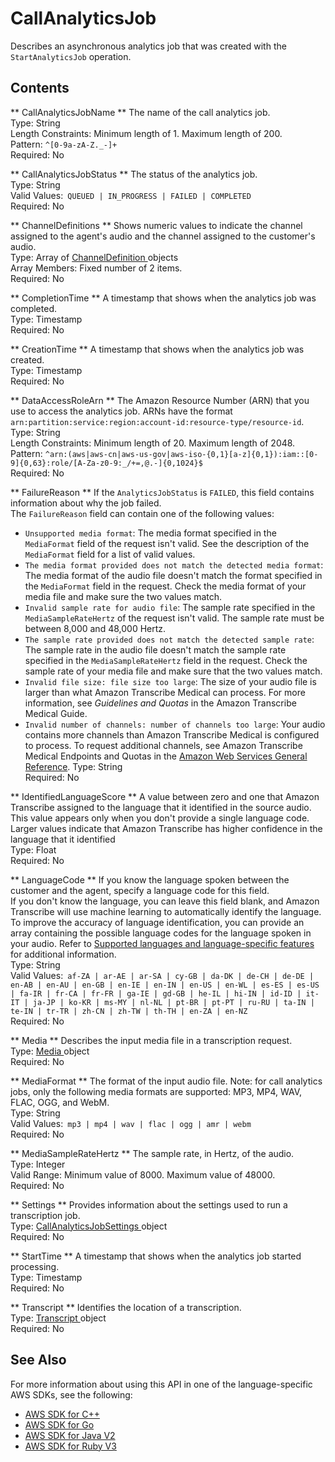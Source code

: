 # CallAnalyticsJob<a name="API_CallAnalyticsJob"></a>

Describes an asynchronous analytics job that was created with the `StartAnalyticsJob` operation\.

## Contents<a name="API_CallAnalyticsJob_Contents"></a>

 ** CallAnalyticsJobName **   <a name="transcribe-Type-CallAnalyticsJob-CallAnalyticsJobName"></a>
The name of the call analytics job\.  
Type: String  
Length Constraints: Minimum length of 1\. Maximum length of 200\.  
Pattern: `^[0-9a-zA-Z._-]+`   
Required: No

 ** CallAnalyticsJobStatus **   <a name="transcribe-Type-CallAnalyticsJob-CallAnalyticsJobStatus"></a>
The status of the analytics job\.  
Type: String  
Valid Values:` QUEUED | IN_PROGRESS | FAILED | COMPLETED`   
Required: No

 ** ChannelDefinitions **   <a name="transcribe-Type-CallAnalyticsJob-ChannelDefinitions"></a>
Shows numeric values to indicate the channel assigned to the agent's audio and the channel assigned to the customer's audio\.   
Type: Array of [ ChannelDefinition ](API_ChannelDefinition.md) objects  
Array Members: Fixed number of 2 items\.  
Required: No

 ** CompletionTime **   <a name="transcribe-Type-CallAnalyticsJob-CompletionTime"></a>
A timestamp that shows when the analytics job was completed\.  
Type: Timestamp  
Required: No

 ** CreationTime **   <a name="transcribe-Type-CallAnalyticsJob-CreationTime"></a>
A timestamp that shows when the analytics job was created\.  
Type: Timestamp  
Required: No

 ** DataAccessRoleArn **   <a name="transcribe-Type-CallAnalyticsJob-DataAccessRoleArn"></a>
The Amazon Resource Number \(ARN\) that you use to access the analytics job\. ARNs have the format `arn:partition:service:region:account-id:resource-type/resource-id`\.  
Type: String  
Length Constraints: Minimum length of 20\. Maximum length of 2048\.  
Pattern: `^arn:(aws|aws-cn|aws-us-gov|aws-iso-{0,1}[a-z]{0,1}):iam::[0-9]{0,63}:role/[A-Za-z0-9:_/+=,@.-]{0,1024}$`   
Required: No

 ** FailureReason **   <a name="transcribe-Type-CallAnalyticsJob-FailureReason"></a>
If the `AnalyticsJobStatus` is `FAILED`, this field contains information about why the job failed\.  
The `FailureReason` field can contain one of the following values:  
+  `Unsupported media format`: The media format specified in the `MediaFormat` field of the request isn't valid\. See the description of the `MediaFormat` field for a list of valid values\.
+  `The media format provided does not match the detected media format`: The media format of the audio file doesn't match the format specified in the `MediaFormat` field in the request\. Check the media format of your media file and make sure the two values match\.
+  `Invalid sample rate for audio file`: The sample rate specified in the `MediaSampleRateHertz` of the request isn't valid\. The sample rate must be between 8,000 and 48,000 Hertz\.
+  `The sample rate provided does not match the detected sample rate`: The sample rate in the audio file doesn't match the sample rate specified in the `MediaSampleRateHertz` field in the request\. Check the sample rate of your media file and make sure that the two values match\.
+  `Invalid file size: file size too large`: The size of your audio file is larger than what Amazon Transcribe Medical can process\. For more information, see *Guidelines and Quotas* in the Amazon Transcribe Medical Guide\.
+  `Invalid number of channels: number of channels too large`: Your audio contains more channels than Amazon Transcribe Medical is configured to process\. To request additional channels, see Amazon Transcribe Medical Endpoints and Quotas in the [Amazon Web Services General Reference](https://docs.aws.amazon.com/general/latest/gr/Welcome.html)\.
Type: String  
Required: No

 ** IdentifiedLanguageScore **   <a name="transcribe-Type-CallAnalyticsJob-IdentifiedLanguageScore"></a>
A value between zero and one that Amazon Transcribe assigned to the language that it identified in the source audio\. This value appears only when you don't provide a single language code\. Larger values indicate that Amazon Transcribe has higher confidence in the language that it identified  
Type: Float  
Required: No

 ** LanguageCode **   <a name="transcribe-Type-CallAnalyticsJob-LanguageCode"></a>
If you know the language spoken between the customer and the agent, specify a language code for this field\.  
If you don't know the language, you can leave this field blank, and Amazon Transcribe will use machine learning to automatically identify the language\. To improve the accuracy of language identification, you can provide an array containing the possible language codes for the language spoken in your audio\. Refer to [Supported languages and language\-specific features](https://docs.aws.amazon.com/transcribe/latest/dg/how-it-works.html) for additional information\.  
Type: String  
Valid Values:` af-ZA | ar-AE | ar-SA | cy-GB | da-DK | de-CH | de-DE | en-AB | en-AU | en-GB | en-IE | en-IN | en-US | en-WL | es-ES | es-US | fa-IR | fr-CA | fr-FR | ga-IE | gd-GB | he-IL | hi-IN | id-ID | it-IT | ja-JP | ko-KR | ms-MY | nl-NL | pt-BR | pt-PT | ru-RU | ta-IN | te-IN | tr-TR | zh-CN | zh-TW | th-TH | en-ZA | en-NZ`   
Required: No

 ** Media **   <a name="transcribe-Type-CallAnalyticsJob-Media"></a>
Describes the input media file in a transcription request\.  
Type: [ Media ](API_Media.md) object  
Required: No

 ** MediaFormat **   <a name="transcribe-Type-CallAnalyticsJob-MediaFormat"></a>
The format of the input audio file\. Note: for call analytics jobs, only the following media formats are supported: MP3, MP4, WAV, FLAC, OGG, and WebM\.   
Type: String  
Valid Values:` mp3 | mp4 | wav | flac | ogg | amr | webm`   
Required: No

 ** MediaSampleRateHertz **   <a name="transcribe-Type-CallAnalyticsJob-MediaSampleRateHertz"></a>
The sample rate, in Hertz, of the audio\.  
Type: Integer  
Valid Range: Minimum value of 8000\. Maximum value of 48000\.  
Required: No

 ** Settings **   <a name="transcribe-Type-CallAnalyticsJob-Settings"></a>
Provides information about the settings used to run a transcription job\.  
Type: [ CallAnalyticsJobSettings ](API_CallAnalyticsJobSettings.md) object  
Required: No

 ** StartTime **   <a name="transcribe-Type-CallAnalyticsJob-StartTime"></a>
A timestamp that shows when the analytics job started processing\.  
Type: Timestamp  
Required: No

 ** Transcript **   <a name="transcribe-Type-CallAnalyticsJob-Transcript"></a>
Identifies the location of a transcription\.  
Type: [ Transcript ](API_Transcript.md) object  
Required: No

## See Also<a name="API_CallAnalyticsJob_SeeAlso"></a>

For more information about using this API in one of the language\-specific AWS SDKs, see the following:
+  [ AWS SDK for C\+\+](https://docs.aws.amazon.com/goto/SdkForCpp/transcribe-2017-10-26/CallAnalyticsJob) 
+  [ AWS SDK for Go](https://docs.aws.amazon.com/goto/SdkForGoV1/transcribe-2017-10-26/CallAnalyticsJob) 
+  [ AWS SDK for Java V2](https://docs.aws.amazon.com/goto/SdkForJavaV2/transcribe-2017-10-26/CallAnalyticsJob) 
+  [ AWS SDK for Ruby V3](https://docs.aws.amazon.com/goto/SdkForRubyV3/transcribe-2017-10-26/CallAnalyticsJob) 